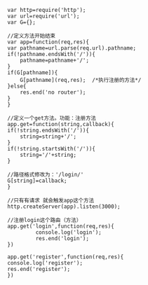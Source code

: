 	var http=require('http');
	var url=require('url');
	var G={};

	//定义方法开始结束
	var app=function(req,res){
    var pathname=url.parse(req.url).pathname;
    if(!pathname.endsWith('/')){
        pathname=pathname+'/';
    }
    if(G[pathname]){
        G[pathname](req,res);  /*执行注册的方法*/
    }else{
        res.end('no router');
    }
	}

	//定义一个get方法。功能：注册方法
	app.get=function(string,callback){
    if(!string.endsWith('/')){
        string=string+'/';
    }
    if(!string.startsWith('/')){
        string='/'+string;
    }

    //路径格式修改为：'/login/'
    G[string]=callback;
	}

	//只有有请求 就会触发app这个方法
	http.createServer(app).listen(3000);
	
	//注册login这个路由（方法）
	app.get('login',function(req,res){
			 console.log('login');
			 res.end('login');
	})

	app.get('register',function(req,res){
    console.log('register');
    res.end('register');
	})